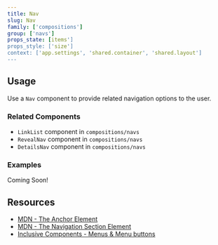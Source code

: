 ```yaml
---
title: Nav
slug: Nav
family: ['compositions']
group: ['navs']
props_state: [items']
props_style: ['size']
context: ['app.settings', 'shared.container', 'shared.layout']
---
```


## Usage

Use a `Nav` component to provide related navigation options to the user.

### Related Components

- `LinkList` component in `compositions/navs`
- `RevealNav` component in `compositions/navs`
- `DetailsNav` component in `compositions/navs`

### Examples

<p class="feedback bare emoji:default">Coming Soon!</p>

## Resources

- [MDN - The Anchor Element](https://developer.mozilla.org/en-US/docs/Web/HTML/Element/a)
- [MDN - The Navigation Section Element](https://developer.mozilla.org/en-US/docs/Web/HTML/Element/nav)
- [Inclusive Components - Menus & Menu buttons](https://inclusive-components.design/menus-menu-buttons/)
